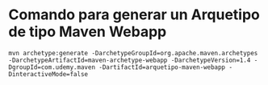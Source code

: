 # Comando para generar un Arquetipo de tipo Maven Webapp

`mvn archetype:generate -DarchetypeGroupId=org.apache.maven.archetypes -DarchetypeArtifactId=maven-archetype-webapp -DarchetypeVersion=1.4 -DgroupId=com.udemy.maven -DartifactId=arquetipo-maven-webapp -DinteractiveMode=false`